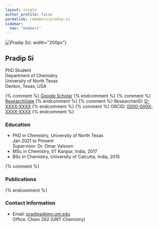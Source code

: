 ```yaml
---
layout: single
author_profile: false
permalink: /members/pradip-si
sidebar:
  nav: "members"
---
```


![Pradip Si]({{site.url}}/assets/images/PradipSi.jpg){: width="200px"}

## Pradip Si
PhD Student  
Department of Chemistry  
University of North Texas  
Denton, Texas, USA  

{% comment %} [Google Scholar](https://scholar.google.nl/citations?user=XXXXXX)  {% endcomment %}
{% comment %} [ResearchGate](https://www.researchgate.net/profile/XXXXX)  {% endcomment %}
{% comment %} ResearcherID: [D-XXXX-XXXX](http://www.researcherid.com/rid/XXXXX)  {% endcomment %}
{% comment %} ORCID: [0000-000X-XXXX-XXXX](http://orcid.org/0000-000X-XXXX-XXXX)  {% endcomment %}

### Education

* PhD in Chemistry, University of North Texas  
  Jan 2021 to Present  
  Supervisor: Dr. Omar Valsson  
* MSc in Chemistry, IIT Kanpur, India, 2017
* BSc in Chemistry, University of Calcutta, India, 2015


{% comment %}
### Publications
{% endcomment %}

### Contact Information
* Email: [pradipsi@my.unt.edu](mailto:pradipsi@my.unt.edu)  
  Office: Chem 262 (UNT Chemistry)
